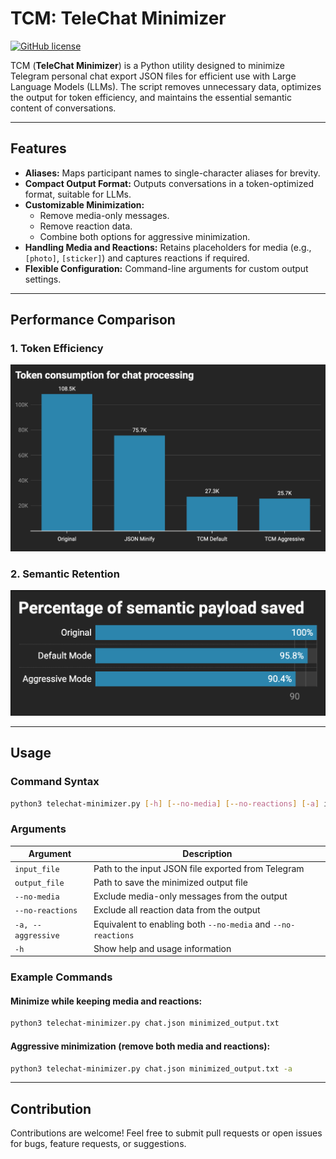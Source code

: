 # TCM: TeleChat Minimizer
[![GitHub license](https://img.shields.io/badge/license-BSD%202--Clause-blue.svg)](https://raw.githubusercontent.com/andr13/telechat-minimizer/refs/heads/master/LICENSE)

TCM (**TeleChat Minimizer**) is a Python utility designed to minimize Telegram personal chat export JSON files for efficient use with Large Language Models (LLMs). The script removes unnecessary data, optimizes the output for token efficiency, and maintains the essential semantic content of conversations.

---

## Features

- **Aliases:** Maps participant names to single-character aliases for brevity.
- **Compact Output Format:** Outputs conversations in a token-optimized format, suitable for LLMs.
- **Customizable Minimization:**
  - Remove media-only messages.
  - Remove reaction data.
  - Combine both options for aggressive minimization.
- **Handling Media and Reactions:** Retains placeholders for media (e.g., `[photo]`, `[sticker]`) and captures reactions if required.
- **Flexible Configuration:** Command-line arguments for custom output settings.

---

## Performance Comparison

### 1. Token Efficiency
![Token Efficiency](assets/1.png)

### 2. Semantic Retention
![Semantic Retention](assets/2.png)

---

## Usage

### Command Syntax
```bash
python3 telechat-minimizer.py [-h] [--no-media] [--no-reactions] [-a] input_file output_file
```

### Arguments
| Argument         | Description                                                                 |
|------------------|-----------------------------------------------------------------------------|
| `input_file`     | Path to the input JSON file exported from Telegram                        |
| `output_file`    | Path to save the minimized output file                                    |
| `--no-media`     | Exclude media-only messages from the output                              |
| `--no-reactions` | Exclude all reaction data from the output                                |
| `-a, --aggressive` | Equivalent to enabling both `--no-media` and `--no-reactions`            |
| `-h`             | Show help and usage information                                          |

### Example Commands

#### Minimize while keeping media and reactions:
```bash
python3 telechat-minimizer.py chat.json minimized_output.txt
```

#### Aggressive minimization (remove both media and reactions):
```bash
python3 telechat-minimizer.py chat.json minimized_output.txt -a
```

---


## Contribution

Contributions are welcome! Feel free to submit pull requests or open issues for bugs, feature requests, or suggestions.

